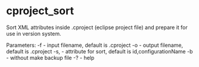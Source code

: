 # cproject_sort
Sort XML attributes inside .cproject (eclipse project file) and prepare it for use in version system.

Parameters:
 -f<file> - input filename, default is .cproject
 -o<file> - output filename, default is .cproject
 -s<attrib>,<attrib> - attribute for sort, default is id,configurationName
 -b - without make backup file
 -? - help
